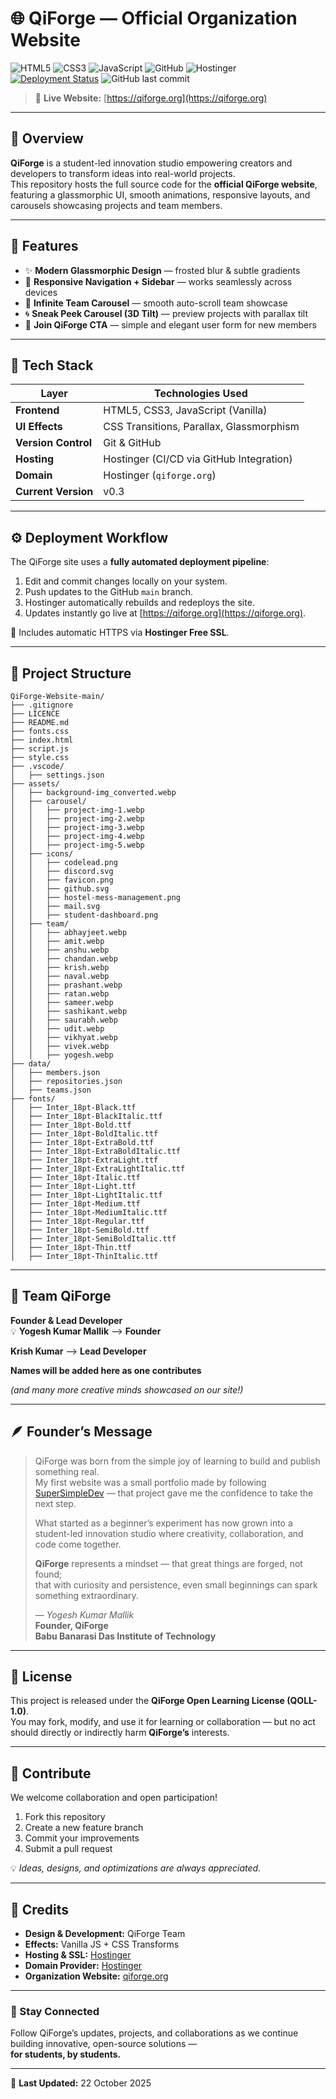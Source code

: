 # 🌐 QiForge — Official Organization Website

![HTML5](https://img.shields.io/badge/HTML5-E34F26?style=for-the-badge&logo=html5&logoColor=white)
![CSS3](https://img.shields.io/badge/CSS3-1572B6?style=for-the-badge&logo=css3&logoColor=white)
![JavaScript](https://img.shields.io/badge/JavaScript-F7DF1E?style=for-the-badge&logo=javascript&logoColor=black)
![GitHub](https://img.shields.io/badge/GitHub-181717?style=for-the-badge&logo=github&logoColor=white)
![Hostinger](https://img.shields.io/badge/Hostinger-673AB7?style=for-the-badge&logo=hostinger&logoColor=white)
[![Deployment Status](https://img.shields.io/github/deployments/QiForge/QiForge-Website/Production?label=Deployment&logo=github&style=for-the-badge)](https://qiforge.org)
![GitHub last commit](https://img.shields.io/github/last-commit/QiForge/QiForge-Website?style=for-the-badge)

> 🔗 **Live Website:** [https://qiforge.org](https://qiforge.org)

---

## 🧭 Overview

**QiForge** is a student-led innovation studio empowering creators and developers to transform ideas into real-world projects.  
This repository hosts the full source code for the **official QiForge website**, featuring a glassmorphic UI, smooth animations, responsive layouts, and carousels showcasing projects and team members.

---

## 🚀 Features

- ✨ **Modern Glassmorphic Design** — frosted blur & subtle gradients  
- 📱 **Responsive Navigation + Sidebar** — works seamlessly across devices  
- 👥 **Infinite Team Carousel** — smooth auto-scroll team showcase  
- 🌀 **Sneak Peek Carousel (3D Tilt)** — preview projects with parallax tilt  
- 💬 **Join QiForge CTA** — simple and elegant user form for new members  

---

## 🧱 Tech Stack

| Layer | Technologies Used |
|-------|--------------------|
| **Frontend** | HTML5, CSS3, JavaScript (Vanilla) |
| **UI Effects** | CSS Transitions, Parallax, Glassmorphism |
| **Version Control** | Git & GitHub |
| **Hosting** | Hostinger (CI/CD via GitHub Integration) |
| **Domain** | Hostinger (`qiforge.org`) |
| **Current Version** | v0.3 |

---

## ⚙️ Deployment Workflow

The QiForge site uses a **fully automated deployment pipeline**:

1. Edit and commit changes locally on your system.  
2. Push updates to the GitHub `main` branch.  
3. Hostinger automatically rebuilds and redeploys the site.  
4. Updates instantly go live at [https://qiforge.org](https://qiforge.org).  

🔐 Includes automatic HTTPS via **Hostinger Free SSL**.

---

## 📂 Project Structure

```
QiForge-Website-main/
├── .gitignore
├── LICENCE
├── README.md
├── fonts.css
├── index.html
├── script.js
├── style.css
├── .vscode/
│   ├── settings.json
├── assets/
│   ├── background-img_converted.webp
│   ├── carousel/
│   │   ├── project-img-1.webp
│   │   ├── project-img-2.webp
│   │   ├── project-img-3.webp
│   │   ├── project-img-4.webp
│   │   ├── project-img-5.webp
│   ├── icons/
│   │   ├── codelead.png
│   │   ├── discord.svg
│   │   ├── favicon.png
│   │   ├── github.svg
│   │   ├── hostel-mess-management.png
│   │   ├── mail.svg
│   │   ├── student-dashboard.png
│   ├── team/
│   │   ├── abhayjeet.webp
│   │   ├── amit.webp
│   │   ├── anshu.webp
│   │   ├── chandan.webp
│   │   ├── krish.webp
│   │   ├── naval.webp
│   │   ├── prashant.webp
│   │   ├── ratan.webp
│   │   ├── sameer.webp
│   │   ├── sashikant.webp
│   │   ├── saurabh.webp
│   │   ├── udit.webp
│   │   ├── vikhyat.webp
│   │   ├── vivek.webp
│   │   ├── yogesh.webp
├── data/
│   ├── members.json
│   ├── repositories.json
│   ├── teams.json
├── fonts/
│   ├── Inter_18pt-Black.ttf
│   ├── Inter_18pt-BlackItalic.ttf
│   ├── Inter_18pt-Bold.ttf
│   ├── Inter_18pt-BoldItalic.ttf
│   ├── Inter_18pt-ExtraBold.ttf
│   ├── Inter_18pt-ExtraBoldItalic.ttf
│   ├── Inter_18pt-ExtraLight.ttf
│   ├── Inter_18pt-ExtraLightItalic.ttf
│   ├── Inter_18pt-Italic.ttf
│   ├── Inter_18pt-Light.ttf
│   ├── Inter_18pt-LightItalic.ttf
│   ├── Inter_18pt-Medium.ttf
│   ├── Inter_18pt-MediumItalic.ttf
│   ├── Inter_18pt-Regular.ttf
│   ├── Inter_18pt-SemiBold.ttf
│   ├── Inter_18pt-SemiBoldItalic.ttf
│   ├── Inter_18pt-Thin.ttf
│   ├── Inter_18pt-ThinItalic.ttf
```

---

## 👥 Team QiForge

**Founder & Lead Developer**  
💡 **Yogesh Kumar Mallik** --> **Founder**
   
   **Krish Kumar** --> **Lead Developer**

**Names will be added here as one contributes**  

*(and many more creative minds showcased on our site!)*

---

## 🪶 Founder’s Message

> QiForge was born from the simple joy of learning to build and publish something real.  
> My first website was a small portfolio made by following [SuperSimpleDev](https://www.youtube.com/c/SuperSimpleDev) — that project gave me the confidence to take the next step.  
>
> What started as a beginner’s experiment has now grown into a student-led innovation studio where creativity, collaboration, and code come together.  
>
> **QiForge** represents a mindset — that great things are forged, not found;  
> that with curiosity and persistence, even small beginnings can spark something extraordinary.  
>
> — *Yogesh Kumar Mallik*  
> **Founder, QiForge**  
> **Babu Banarasi Das Institute of Technology**

---

## 🧩 License

This project is released under the **QiForge Open Learning License (QOLL-1.0)**.  
You may fork, modify, and use it for learning or collaboration — but no act should directly or indirectly harm **QiForge’s** interests.

---

## 💬 Contribute

We welcome collaboration and open participation!  

1. Fork this repository  
2. Create a new feature branch  
3. Commit your improvements  
4. Submit a pull request  

💡 *Ideas, designs, and optimizations are always appreciated.*

---

## 💜 Credits

- **Design & Development:** QiForge Team  
- **Effects:** Vanilla JS + CSS Transforms  
- **Hosting & SSL:** [Hostinger](https://www.hostinger.in)  
- **Domain Provider:** [Hostinger](https://www.hostinger.in)  
- **Organization Website:** [qiforge.org](https://qiforge.org)

---

### 🔗 Stay Connected

Follow QiForge’s updates, projects, and collaborations as we continue building innovative, open-source solutions —  
**for students, by students.**

---

📅 **Last Updated:** 22 October 2025
